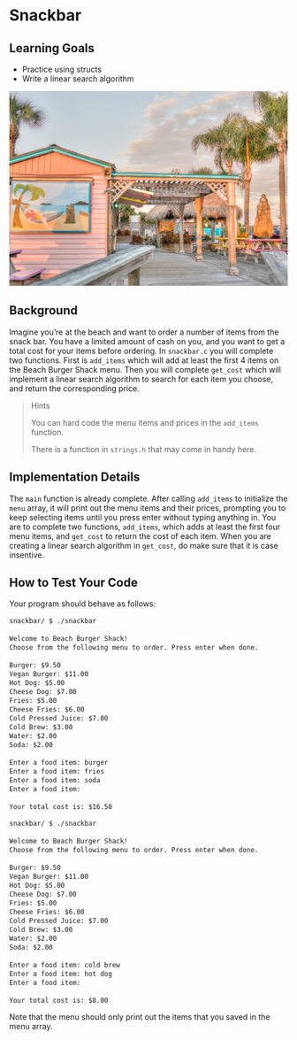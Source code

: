 # Snackbar

## Learning Goals

- Practice using structs
- Write a linear search algorithm

![Alt text](img/beach-g1e2b206d7_1280.jpg)

## Background

Imagine you’re at the beach and want to order a number of items from the snack bar. You have a limited amount of cash on you, and you want to get a total cost for your items before ordering. In ``snackbar.c`` you will complete two functions. First is ``add_items`` which will add at least the first 4 items on the Beach Burger Shack menu. Then you will complete ``get_cost`` which will implement a linear search algorithm to search for each item you choose, and return the corresponding price.

> Hints
>
> You can hard code the menu items and prices in the ``add_items`` function.
>
> There is a function in ``strings.h`` that may come in handy here.

## Implementation Details

The ``main`` function is already complete. After calling ``add_items`` to initialize the ``menu`` array, it will print out the menu items and their prices, prompting you to keep selecting items until you press enter without typing anything in. You are to complete two functions, ``add_items``, which adds at least the first four menu items, and ``get_cost`` to return the cost of each item. When you are creating a linear search algorithm in ``get_cost``, do make sure that it is case insentive.

## How to Test Your Code

Your program should behave as follows:

```
snackbar/ $ ./snackbar

Welcome to Beach Burger Shack!
Choose from the following menu to order. Press enter when done.

Burger: $9.50
Vegan Burger: $11.00
Hot Dog: $5.00
Cheese Dog: $7.00
Fries: $5.00
Cheese Fries: $6.00
Cold Pressed Juice: $7.00
Cold Brew: $3.00
Water: $2.00
Soda: $2.00

Enter a food item: burger
Enter a food item: fries
Enter a food item: soda
Enter a food item: 

Your total cost is: $16.50
```

```
snackbar/ $ ./snackbar

Welcome to Beach Burger Shack!
Choose from the following menu to order. Press enter when done.

Burger: $9.50
Vegan Burger: $11.00
Hot Dog: $5.00
Cheese Dog: $7.00
Fries: $5.00
Cheese Fries: $6.00
Cold Pressed Juice: $7.00
Cold Brew: $3.00
Water: $2.00
Soda: $2.00

Enter a food item: cold brew
Enter a food item: hot dog
Enter a food item: 

Your total cost is: $8.00
```

Note that the menu should only print out the items that you saved in the menu array.
